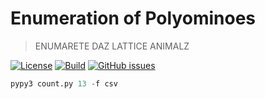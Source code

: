 Enumeration of Polyominoes
==

> ENUMARETE DAZ LATTICE ANIMALZ

[![License](https://img.shields.io/github/license/aureooms-research/polyominoes.svg)](https://raw.githubusercontent.com/aureooms-research/polyominoes/master/LICENSE)
[![Build](https://img.shields.io/travis/aureooms-research/polyominoes/master.svg)](https://travis-ci.org/aureooms-research/polyominoes/branches)
[![GitHub issues](https://img.shields.io/github/issues/aureooms-research/polyominoes.svg)](https://github.com/aureooms-research/polyominoes/issues)

```py
pypy3 count.py 13 -f csv
```
